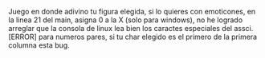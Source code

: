 Juego en donde adivino tu figura elegida, si lo quieres con emoticones, en la linea 21 del main, asigna 0 a la X (solo para windows), no he logrado arreglar que la consola de linux lea bien los caractes especiales del assci. [ERROR] para numeros pares, si tu char elegido es el primero de la primera columna esta bug.
